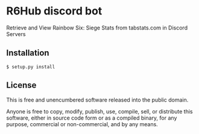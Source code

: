 # R6Hub discord bot

Retrieve and View Rainbow Six: Siege Stats from tabstats.com in Discord Servers

## Installation

```
$ setup.py install
```

## License

This is free and unencumbered software released into the public domain.

Anyone is free to copy, modify, publish, use, compile, sell, or distribute this software, either in source code form or as a compiled binary, for any purpose, commercial or non-commercial, and by any means.
